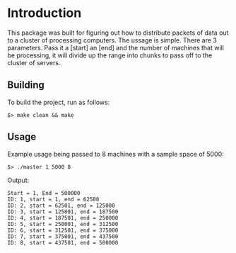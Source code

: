 # Introduction
This package was built for figuring out how to distribute packets of data out to a cluster of processing computers. The ussage is simple. There are 3 parameters. Pass it a [start] an [end] and the number of machines that will be processing, it will divide up the range into chunks to pass off to the cluster of servers. 

## Building
To build the project, run as follows:

	$> make clean && make


## Usage
Example usage being passed to 8 machines with a sample space of 5000:

	$> ./master 1 5000 8
	
Output:

	Start = 1, End = 500000
	ID: 1, start = 1, end = 62500
	ID: 2, start = 62501, end = 125000
	ID: 3, start = 125001, end = 187500
	ID: 4, start = 187501, end = 250000
	ID: 5, start = 250001, end = 312500
	ID: 6, start = 312501, end = 375000
	ID: 7, start = 375001, end = 437500
	ID: 8, start = 437501, end = 500000